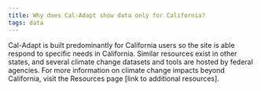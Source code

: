 ```yaml
---
title: Why does Cal-Adapt show data only for California?
tags: data
---
```


Cal-Adapt is built predominantly for California users so the site is able respond to specific needs in California. Similar resources exist in other states, and several climate change datasets and tools are hosted by federal agencies. For more information on climate change impacts beyond California, visit the Resources page [link to additional resources].